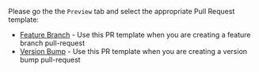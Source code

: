 Please go the the `Preview` tab and select the appropriate Pull Request template:

* [Feature Branch](?expand=1&template=feature_branch_pr_template.md) - Use this PR template when you are creating a feature branch pull-request
* [Version Bump](?expand=1&template=version_bump_pr_template.md) - Use this PR template when you are creating a version bump pull-request
